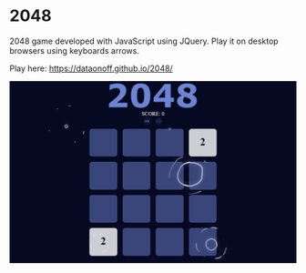 # 2048
2048 game developed with JavaScript using JQuery.
Play it on desktop browsers using keyboards arrows.

Play here: https://dataonoff.github.io/2048/

![Alt text](2048.gif?raw=true "Title")

